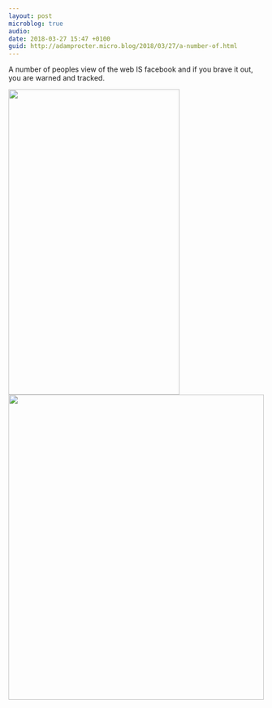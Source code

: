 ```yaml
---
layout: post
microblog: true
audio: 
date: 2018-03-27 15:47 +0100
guid: http://adamprocter.micro.blog/2018/03/27/a-number-of.html
---
```

A number of peoples view of the web IS facebook and if you brave it out, you are warned and tracked.


<img src="http://discursive.adamprocter.co.uk/uploads/2018/a498b905db.jpg" width="337" height="600" /><img src="http://discursive.adamprocter.co.uk/uploads/2018/6f8e01b781.jpg" width="503" height="600" />
